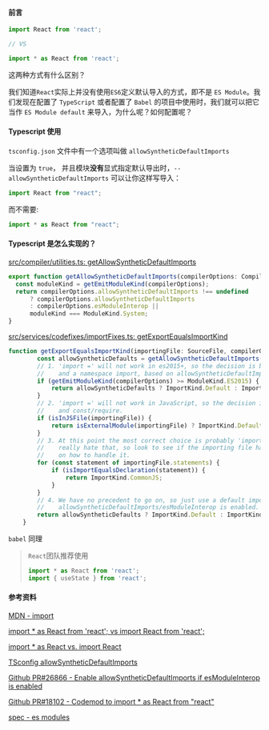 #### 前言

```js
import React from 'react';

// VS

import * as React from 'react';
```

这两种方式有什么区别？

我们知道`React`实际上并没有使用`ES6`定义默认导入的方式，即不是 `ES Module`。我们发现在配置了 `TypeScript` 或者配置了 `Babel` 的项目中使用时，我们就可以把它当作 `ES Module default` 来导入，为什么呢？如何配置呢？

#### Typescript 使用

`tsconfig.json` 文件中有一个选项叫做 `allowSyntheticDefaultImports`

当设置为 `true`， 并且模块**没有**显式指定默认导出时，`--allowSyntheticDefaultImports` 可以让你这样写导入：

```ts
import React from "react";
```

而不需要:

```ts
import * as React from "react";
```

#### Typescript 是怎么实现的？

[src/compiler/utilities.ts: getAllowSyntheticDefaultImports](https://github.com/microsoft/TypeScript/blob/4d506240ded68cf099c952b889a3f93b09f703ed/src/compiler/utilities.ts#L5986)

```ts
export function getAllowSyntheticDefaultImports(compilerOptions: CompilerOptions) {
  const moduleKind = getEmitModuleKind(compilerOptions);
  return compilerOptions.allowSyntheticDefaultImports !== undefined
      ? compilerOptions.allowSyntheticDefaultImports
      : compilerOptions.esModuleInterop ||
      moduleKind === ModuleKind.System;
}
```

[src/services/codefixes/importFixes.ts: getExportEqualsImportKind](https://github.com/microsoft/TypeScript/blob/c497b487a78c049a11ba99b97dccf6126b2d492a/src/services/codefixes/importFixes.ts#L623)

```ts
function getExportEqualsImportKind(importingFile: SourceFile, compilerOptions: CompilerOptions): ImportKind {
        const allowSyntheticDefaults = getAllowSyntheticDefaultImports(compilerOptions);
        // 1. 'import =' will not work in es2015+, so the decision is between a default
        //    and a namespace import, based on allowSyntheticDefaultImports/esModuleInterop.
        if (getEmitModuleKind(compilerOptions) >= ModuleKind.ES2015) {
            return allowSyntheticDefaults ? ImportKind.Default : ImportKind.Namespace;
        }
        // 2. 'import =' will not work in JavaScript, so the decision is between a default
        //    and const/require.
        if (isInJSFile(importingFile)) {
            return isExternalModule(importingFile) ? ImportKind.Default : ImportKind.CommonJS;
        }
        // 3. At this point the most correct choice is probably 'import =', but people
        //    really hate that, so look to see if the importing file has any precedent
        //    on how to handle it.
        for (const statement of importingFile.statements) {
            if (isImportEqualsDeclaration(statement)) {
                return ImportKind.CommonJS;
            }
        }
        // 4. We have no precedent to go on, so just use a default import if
        //    allowSyntheticDefaultImports/esModuleInterop is enabled.
        return allowSyntheticDefaults ? ImportKind.Default : ImportKind.CommonJS;
    }
```

`babel` 同理

>  `React`团队推荐使用 
>
> ```ts
> import * as React from 'react';
> import { useState } from 'react';
> ```



#### 参考资料

[MDN - import](https://developer.mozilla.org/zh-CN/docs/Web/JavaScript/Reference/Statements/import)

[import * as React from 'react'; vs import React from 'react';](https://stackoverflow.com/questions/55285737/import-as-react-from-react-vs-import-react-from-react)

[import * as React vs. import React](https://www.reddit.com/r/typescript/comments/dy0ix8/import_as_react_vs_import_react/)

[TSconfig allowSyntheticDefaultImports](https://www.typescriptlang.org/zh/tsconfig#allowSyntheticDefaultImports)

[Github PR#26866 - Enable allowSyntheticDefaultImports if esModuleInterop is enabled](https://github.com/Microsoft/TypeScript/pull/26866/commits/aaa723e2d2ee393331ac9d8eba29d66b80f415fe)

[Github PR#18102 - Codemod to import * as React from "react"](https://github.com/facebook/react/pull/18102)

[spec - es modules](https://tc39.es/ecma262/#sec-modules)

